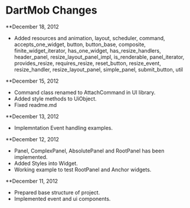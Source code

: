 DartMob Changes
==============

**December 18, 2012

* Added resources and animation, layout, scheduler, command, accepts_one_widget, button, button_base, composite, finite_widget_iterator, has_one_widget, has_resize_handlers, header_panel, resize_layout_panel_impl, is_renderable, panel_iterator, provides_resize, requires_resize, reset_button, resize_event, resize_handler, resize_layout_panel, simple_panel, submit_button, util

**December 15, 2012

* Command class renamed to AttachCommand in UI library.
* Added style methods to UiObject.
* Fixed readme.md

**December 13, 2012

* Implemntation Event handling examples.

**December 12, 2012

* Panel, ComplexPanel, AbsolutePanel and RootPanel has been implemented.
* Added Styles into Widget.
* Working example to test RootPanel and Anchor widgets.

**December 11, 2012

* Prepared base structure of project.
* Implemented event and ui components.